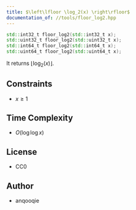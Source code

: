 ```yaml
---
title: $\left\lfloor \log_2(x) \right\rfloor$
documentation_of: //tools/floor_log2.hpp
---
```


```cpp
std::int32_t floor_log2(std::int32_t x);
std::uint32_t floor_log2(std::uint32_t x);
std::int64_t floor_log2(std::int64_t x);
std::uint64_t floor_log2(std::uint64_t x);
```

It returns $\left\lfloor \log_2(x) \right\rfloor$.

## Constraints
- $x \geq 1$

## Time Complexity
- $O(\log\log x)$

## License
- CC0

## Author
- anqooqie
